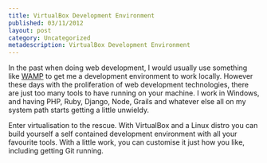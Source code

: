 ```yaml
---
title: VirtualBox Development Environment
published: 03/11/2012
layout: post
category: Uncategorized
metadescription: VirtualBox Development Environment
---
```

In the past when doing web development, I would usually use something like <a title="WAMP Server" href="http://www.wampserver.com" target="_blank">WAMP</a> to get me a development environment to work locally. However these days with the proliferation of web development technologies, there are just too many tools to have running on your machine. I work in Windows, and having PHP, Ruby, Django, Node, Grails and whatever else all on my system path starts getting a little unwieldy.

Enter virtualisation to the rescue. With VirtualBox and a Linux distro you can build yourself a self contained development environment with all your favourite tools. With a little work, you can customise it just how you like, including getting Git running.

&nbsp;
